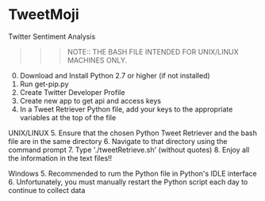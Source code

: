 # TweetMoji
Twitter Sentiment Analysis

>>>NOTE:: THE BASH FILE INTENDED FOR UNIX/LINUX MACHINES ONLY.

0. Download and Install Python 2.7 or higher (if not installed)
1. Run get-pip.py
2. Create Twitter Developer Profile
3. Create new app to get api and access keys
4. In a Tweet Retriever Python file, add your keys to the appropriate variables at the top of the file

UNIX/LINUX
5. Ensure that the chosen Python Tweet Retriever and the bash file are in the same directory
6. Navigate to that directory using the command prompt
7. Type './tweetRetrieve.sh' (without quotes)
8. Enjoy all the information in the text files!!

Windows
5. Recommended to  rum the Python file in Python's IDLE interface
6. Unfortunately, you must manually restart the Python script each day to continue to collect data

